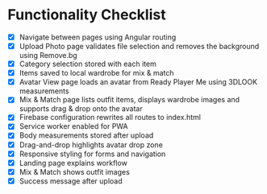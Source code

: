 # Functionality Checklist

- [x] Navigate between pages using Angular routing
- [x] Upload Photo page validates file selection and removes the background using Remove.bg
- [x] Category selection stored with each item
- [x] Items saved to local wardrobe for mix & match
- [x] Avatar View page loads an avatar from Ready Player Me using 3DLOOK measurements
- [x] Mix & Match page lists outfit items, displays wardrobe images and supports drag & drop onto the avatar
- [x] Firebase configuration rewrites all routes to index.html
- [x] Service worker enabled for PWA
- [x] Body measurements stored after upload
- [x] Drag-and-drop highlights avatar drop zone
- [x] Responsive styling for forms and navigation
- [x] Landing page explains workflow
- [x] Mix & Match shows outfit images
- [x] Success message after upload
